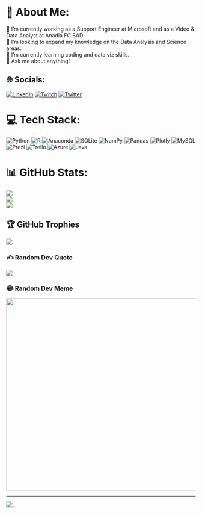 # 💫 About Me:
🔭 I’m currently working as a Support Engineer at Microsoft and as a Video & Data Analyst at Anadia FC SAD.<br>🤝 I’m looking to expand my knowledge on the Data Analysis and Science areas.<br>🌱 I’m currently learning coding and data viz skills.<br>💬 Ask me about anything!


## 🌐 Socials:
[![LinkedIn](https://img.shields.io/badge/LinkedIn-%230077B5.svg?logo=linkedin&logoColor=white)](https://linkedin.com/in/otiagoalves) [![Twitch](https://img.shields.io/badge/Twitch-%239146FF.svg?logo=Twitch&logoColor=white)](https://twitch.tv/taaalves) [![Twitter](https://img.shields.io/badge/Twitter-%231DA1F2.svg?logo=Twitter&logoColor=white)](https://twitter.com/talvxz) 


# 💻 Tech Stack:
![Python](https://img.shields.io/badge/python-3670A0?style=flat&logo=python&logoColor=ffdd54) ![R](https://img.shields.io/badge/r-%23276DC3.svg?style=flat&logo=r&logoColor=white) ![Anaconda](https://img.shields.io/badge/Anaconda-%2344A833.svg?style=flat&logo=anaconda&logoColor=white) ![SQLite](https://img.shields.io/badge/sqlite-%2307405e.svg?style=flat&logo=sqlite&logoColor=white) ![NumPy](https://img.shields.io/badge/numpy-%23013243.svg?style=flat&logo=numpy&logoColor=white) ![Pandas](https://img.shields.io/badge/pandas-%23150458.svg?style=flat&logo=pandas&logoColor=white) ![Plotly](https://img.shields.io/badge/Plotly-%233F4F75.svg?style=flat&logo=plotly&logoColor=white) ![MySQL](https://img.shields.io/badge/mysql-%2300f.svg?style=flat&logo=mysql&logoColor=white) ![Prezi](https://img.shields.io/badge/Prezi-%23000000.svg?style=flat&logo=Prezi&logoColor=white) ![Trello](https://img.shields.io/badge/Trello-%23026AA7.svg?style=flat&logo=Trello&logoColor=white) ![Azure](https://img.shields.io/badge/azure-%230072C6.svg?style=flat&logo=azure-devops&logoColor=white) ![Java](https://img.shields.io/badge/java-%23ED8B00.svg?style=flat&logo=java&logoColor=white)
# 📊 GitHub Stats:
![](https://github-readme-stats.vercel.app/api?username=talvesZ&theme=dark&hide_border=false&include_all_commits=false&count_private=false)<br/>
![](https://github-readme-streak-stats.herokuapp.com/?user=talvesZ&theme=dark&hide_border=false)<br/>
![](https://github-readme-stats.vercel.app/api/top-langs/?username=talvesZ&theme=dark&hide_border=false&include_all_commits=false&count_private=false&layout=compact)


## 🏆 GitHub Trophies
![](https://github-profile-trophy.vercel.app/?username=talvesZ&theme=algolia&no-frame=false&no-bg=true&margin-w=4)


### ✍️ Random Dev Quote
![](https://quotes-github-readme.vercel.app/api?type=horizontal&theme=radical)


### 😂 Random Dev Meme
<img src="https://random-memer.herokuapp.com/" width="512px"/>

---
[![](https://visitcount.itsvg.in/api?id=talvesZ&icon=2&color=1)](https://visitcount.itsvg.in)
